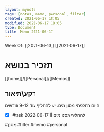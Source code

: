 ```yaml
---
layout: mynote
tags: [notes, memo, personal, filter] 
created: 2021-06-17 18:05
modified: 2021-06-17 18:05
type: Document
title: Memo 2021-06-17
---
```

Week Of: [[2021-06-13]]
[[2021-06-17]]

# תזכיר בנושא
[[home]]/[[Personal]]/[[Memos]]

## רקע\תיאור
היום החלפתי מסנן מים. יש להחליף עוד 9-12 חודשים

- [X] #task להחליף מסנן מים 📅 2022-06-17
 
#מסנן
#filter
#memo 
#personal